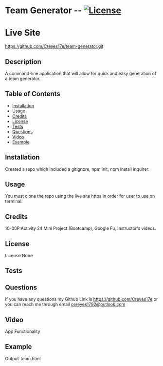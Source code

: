 # Team Generator -- [![License](https://img.shields.io/badge/license-None-green.svg)](https://shields.io/)

# Live Site

https://github.com/Creyes17e/team-generator.git

## Description

A command-line application that will allow for quick and easy generation of a team generator.

## Table of Contents

- [Installation](#Installation)
- [Usage](#Usage)
- [Credits](#Credits)
- [License](#License)
- [Tests](#Tests)
- [Questions](#Questions)
- [Video](#Video)
- [Example](#Example)

## Installation

Created a repo which included a gitignore, npm init, npm install inquirer.

## Usage

You must clone the repo using the live site https in order for user to use on terminal.

## Credits

10-00P:Activity 24 Mini Project (Bootcamp), Google Fu, Instructor's videos.

## License

License:None

## Tests

## Questions

If you have any questions my Github Link is https://github.com/Creyes17e or you can reach me through email cereyes1792@outlook.com

## Video

App Functionality

## Example

Output-team.html
